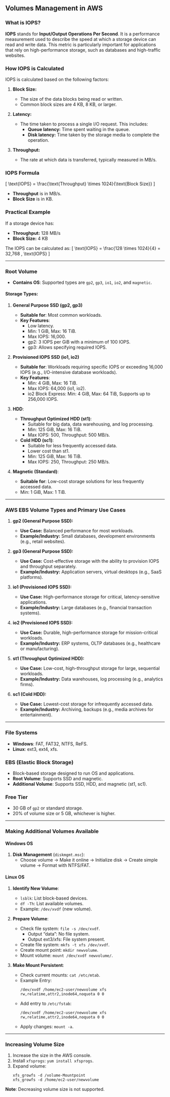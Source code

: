 ## Volumes Management in AWS

### **What is IOPS?**
**IOPS** stands for **Input/Output Operations Per Second**. It is a performance measurement used to describe the speed at which a storage device can read and write data. This metric is particularly important for applications that rely on high-performance storage, such as databases and high-traffic websites.

### **How IOPS is Calculated**
IOPS is calculated based on the following factors:

1. **Block Size:** 
   - The size of the data blocks being read or written.
   - Common block sizes are 4 KB, 8 KB, or larger.

2. **Latency:**
   - The time taken to process a single I/O request. This includes:
     - **Queue latency:** Time spent waiting in the queue.
     - **Disk latency:** Time taken by the storage media to complete the operation.

3. **Throughput:**
   - The rate at which data is transferred, typically measured in MB/s.

### **IOPS Formula**
\[ \text{IOPS} = \frac{\text{Throughput} \times 1024}{\text{Block Size}} \]

- **Throughput** is in MB/s.
- **Block Size** is in KB.

### **Practical Example**
If a storage device has:
- **Throughput:** 128 MB/s
- **Block Size:** 4 KB

The IOPS can be calculated as:
\[
\text{IOPS} = \frac{128 \times 1024}{4} = 32,768 \, \text{IOPS}
\]

---

### Root Volume
- **Contains OS**: Supported types are `gp2`, `gp3`, `io1`, `io2`, and `magnetic`.


#### Storage Types:
1. **General Purpose SSD (gp2, gp3)**
   - **Suitable for**: Most common workloads.
   - **Key Features**:
     - Low latency.
     - Min: 1 GiB, Max: 16 TiB.
     - Max IOPS: 16,000.
     - gp2: 3 IOPS per GiB with a minimum of 100 IOPS.
     - gp3: Allows specifying required IOPS.

2. **Provisioned IOPS SSD (io1, io2)**
   - **Suitable for**: Workloads requiring specific IOPS or exceeding 16,000 IOPS (e.g., I/O-intensive database workloads).
   - **Key Features**:
     - Min: 4 GiB, Max: 16 TiB.
     - Max IOPS: 64,000 (io1, io2).
     - io2 Block Express: Min: 4 GiB, Max: 64 TiB, Supports up to 256,000 IOPS.

3. **HDD**:
   - **Throughput Optimized HDD (st1)**:
     - Suitable for big data, data warehousing, and log processing.
     - Min: 125 GiB, Max: 16 TiB.
     - Max IOPS: 500, Throughput: 500 MB/s.
   - **Cold HDD (sc1)**:
     - Suitable for less frequently accessed data.
     - Lower cost than st1.
     - Min: 125 GiB, Max: 16 TiB.
     - Max IOPS: 250, Throughput: 250 MB/s.

4. **Magnetic (Standard)**:
   - **Suitable for**: Low-cost storage solutions for less frequently accessed data.
   - Min: 1 GiB, Max: 1 TiB.
---
### **AWS EBS Volume Types and Primary Use Cases**

1. **gp2 (General Purpose SSD):**  
   - **Use Case:** Balanced performance for most workloads.  
   - **Example/Industry:** Small databases, development environments (e.g., retail websites).

2. **gp3 (General Purpose SSD):**  
   - **Use Case:** Cost-effective storage with the ability to provision IOPS and throughput separately.  
   - **Example/Industry:** Application servers, virtual desktops (e.g., SaaS platforms).

3. **io1 (Provisioned IOPS SSD):**  
   - **Use Case:** High-performance storage for critical, latency-sensitive applications.  
   - **Example/Industry:** Large databases (e.g., financial transaction systems).

4. **io2 (Provisioned IOPS SSD):**  
   - **Use Case:** Durable, high-performance storage for mission-critical workloads.  
   - **Example/Industry:** ERP systems, OLTP databases (e.g., healthcare or manufacturing).

5. **st1 (Throughput Optimized HDD):**  
   - **Use Case:** Low-cost, high-throughput storage for large, sequential workloads.  
   - **Example/Industry:** Data warehouses, log processing (e.g., analytics firms).

6. **sc1 (Cold HDD):**  
   - **Use Case:** Lowest-cost storage for infrequently accessed data.  
   - **Example/Industry:** Archiving, backups (e.g., media archives for entertainment).  

---

### File Systems
- **Windows**: FAT, FAT32, NTFS, ReFS.
- **Linux**: ext3, ext4, xfs.

### EBS (Elastic Block Storage)
- Block-based storage designed to run OS and applications.
- **Root Volume**: Supports SSD and magnetic.
- **Additional Volume**: Supports SSD, HDD, and magnetic (st1, sc1).

### Free Tier
- 30 GB of `gp2` or standard storage.
- 20% of volume size or 5 GB, whichever is higher.

---

### Making Additional Volumes Available

#### Windows OS
1. **Disk Management** (`diskmgmt.msc`):
   - Choose volume → Make it online → Initialize disk → Create simple volume → Format with NTFS/FAT.

#### Linux OS
1. **Identify New Volume**:
   - `lsblk`: List block-based devices.
   - `df -Th`: List available volumes.
   - Example: `/dev/xvdf` (new volume).

2. **Prepare Volume**:
   - Check file system: `file -s /dev/xvdf`.
     - Output “data”: No file system.
     - Output ext3/xfs: File system present.
   - Create file system: `mkfs -t xfs /dev/xvdf`.
   - Create mount point: `mkdir newvolume`.
   - Mount volume: `mount /dev/xvdf newvolume/`.

3. **Make Mount Persistent**:
   - Check current mounts: `cat /etc/mtab`.
   - Example Entry:
     ```
     /dev/xvdf /home/ec2-user/newvolume xfs rw,relatime,attr2,inode64,noquota 0 0
     ```
   - Add entry to `/etc/fstab`:
     ```
     /dev/xvdf /home/ec2-user/newvolume xfs rw,relatime,attr2,inode64,noquota 0 0
     ```
   - Apply changes: `mount -a`.

---

### Increasing Volume Size
1. Increase the size in the AWS console.
2. Install `xfsprogs`: `yum install xfsprogs`.
3. Expand volume:
   ```
   xfs_growfs -d /volume-Mountpoint
   xfs_growfs -d /home/ec2-user/newvolume
   ```

**Note**: Decreasing volume size is not supported.

